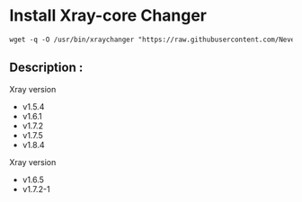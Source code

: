 # Install Xray-core Changer
 ```html
wget -q -O /usr/bin/xraychanger "https://raw.githubusercontent.com/NevermoreSSH/Xcore-custompath/main/xraychanger.sh" && chmod +x /usr/bin/xraychanger && xraychanger
  ```

## Description :

 Xray version
- v1.5.4
- v1.6.1
- v1.7.2
- v1.7.5
- v1.8.4

Xray version
- v1.6.5
- v1.7.2-1
